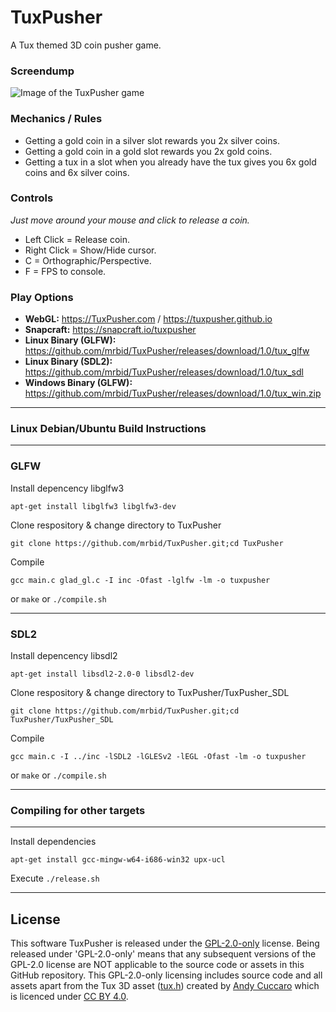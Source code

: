 # TuxPusher
A Tux themed 3D coin pusher game.

### Screendump
![Image of the TuxPusher game](https://dashboard.snapcraft.io/site_media/appmedia/2023/01/Screenshot_2023-01-10_04-47-51.png)

### Mechanics / Rules
- Getting a gold coin in a silver slot rewards you 2x silver coins.
- Getting a gold coin in a gold slot rewards you 2x gold coins.
- Getting a tux in a slot when you already have the tux gives you 6x gold coins and 6x silver coins.

### Controls
_Just move around your mouse and click to release a coin._
- Left Click = Release coin.
- Right Click = Show/Hide cursor.
- C = Orthographic/Perspective.
- F = FPS to console.

### Play Options
- **WebGL:** https://TuxPusher.com / https://tuxpusher.github.io
- **Snapcraft:** https://snapcraft.io/tuxpusher
- **Linux Binary (GLFW):** https://github.com/mrbid/TuxPusher/releases/download/1.0/tux_glfw
- **Linux Binary (SDL2):** https://github.com/mrbid/TuxPusher/releases/download/1.0/tux_sdl
- **Windows Binary (GLFW):** https://github.com/mrbid/TuxPusher/releases/download/1.0/tux_win.zip

---
### Linux Debian/Ubuntu Build Instructions
---
### GLFW
Install depencency libglfw3
```
apt-get install libglfw3 libglfw3-dev
```
Clone respository & change directory to TuxPusher
```
git clone https://github.com/mrbid/TuxPusher.git;cd TuxPusher
```
Compile
```
gcc main.c glad_gl.c -I inc -Ofast -lglfw -lm -o tuxpusher
```
or `make` or `./compile.sh`

---

### SDL2
Install depencency libsdl2
```
apt-get install libsdl2-2.0-0 libsdl2-dev
```
Clone respository & change directory to TuxPusher/TuxPusher_SDL
```
git clone https://github.com/mrbid/TuxPusher.git;cd TuxPusher/TuxPusher_SDL
```
Compile
```
gcc main.c -I ../inc -lSDL2 -lGLESv2 -lEGL -Ofast -lm -o tuxpusher
```
or `make` or `./compile.sh`

---
### Compiling for other targets
---
Install dependencies
```
apt-get install gcc-mingw-w64-i686-win32 upx-ucl
```
Execute `./release.sh`

---

## License
This software TuxPusher is released under the [GPL-2.0-only](https://spdx.org/licenses/GPL-2.0-only.html) license. Being released under 'GPL-2.0-only' means that any subsequent versions of the GPL-2.0 license are NOT applicable to the source code or assets in this GitHub repository. This GPL-2.0-only licensing includes source code and all assets apart from the Tux 3D asset ([tux.h](assets/tux.h)) created by [Andy Cuccaro](https://sketchfab.com/andycuccaro) which is licenced under [CC BY 4.0](https://creativecommons.org/licenses/by/4.0/).
